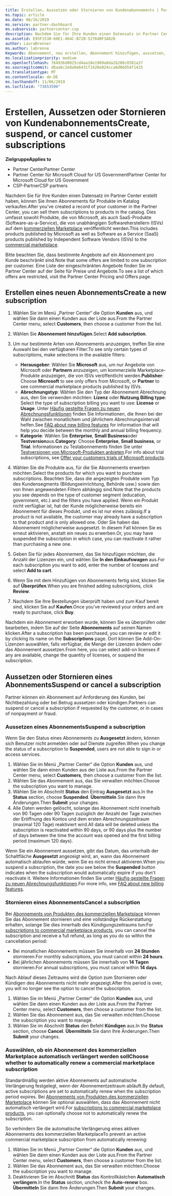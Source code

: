 ```yaml
---
title: Erstellen, Aussetzen oder Stornieren von Kundenabonnements | Partner Center
ms.topic: article
ms.date: 08/16/2019
ms.service: partner-dashboard
ms.subservice: partnercenter-csp
description: Nachdem Sie für Ihre Kunden einen Datensatz in Partner Center erstellt haben, können Sie ihnen Abonnements für Produkte im Katalog verkaufen.
ms.assetid: E95F1538-60E1-464C-B72B-52764BF3A820
author: LauraBrenner
ms.author: labrenne
Keywords: Abonnement, neu erstellen, Abonnement hinzufügen, aussetzen, kündigen, stornieren, Aussetzung
ms.localizationpriority: medium
ms.openlocfilehash: 764936d8025cd4aa18e1909a8da2b288c8381a37
ms.sourcegitcommit: dbaa6c2e8a0e6431f1420e024cca6d0dd54f1425
ms.translationtype: MT
ms.contentlocale: de-DE
ms.lasthandoff: 11/06/2019
ms.locfileid: "73653596"
---
```

# <a name="create-suspend-or-cancel-customer-subscriptions"></a><span data-ttu-id="c36a3-104">Erstellen, Aussetzen oder Stornieren von Kundenabonnements</span><span class="sxs-lookup"><span data-stu-id="c36a3-104">Create, suspend, or cancel customer subscriptions</span></span>

<span data-ttu-id="c36a3-105">**Zielgruppe**</span><span class="sxs-lookup"><span data-stu-id="c36a3-105">**Applies to**</span></span>

-  <span data-ttu-id="c36a3-106">Partner Center</span><span class="sxs-lookup"><span data-stu-id="c36a3-106">Partner Center</span></span>
-  <span data-ttu-id="c36a3-107">Partner Center für Microsoft Cloud for US Government</span><span class="sxs-lookup"><span data-stu-id="c36a3-107">Partner Center for Microsoft Cloud for US Government</span></span>
-  <span data-ttu-id="c36a3-108">CSP-Partner</span><span class="sxs-lookup"><span data-stu-id="c36a3-108">CSP partners</span></span>

<span data-ttu-id="c36a3-109">Nachdem Sie für Ihre Kunden einen Datensatz im Partner Center erstellt haben, können Sie ihnen Abonnements für Produkte im Katalog verkaufen.</span><span class="sxs-lookup"><span data-stu-id="c36a3-109">After you've created a record of your customer in the Partner Center, you can sell them subscriptions to products in the catalog.</span></span> <span data-ttu-id="c36a3-110">Dies umfasst sowohl Produkte, die von Microsoft, als auch SaaS-Produkte (Software-as-a-Service), die von unabhängigen Softwareherstellern (ISVs) auf dem [kommerziellen Marketplace](https://azuremarketplace.microsoft.com/marketplace) veröffentlicht werden.</span><span class="sxs-lookup"><span data-stu-id="c36a3-110">This includes products published by Microsoft as well as Software as a Service (SaaS) products published by Independent Software Vendors (ISVs) to the [commercial marketplace](https://azuremarketplace.microsoft.com/marketplace).</span></span> 

<span data-ttu-id="c36a3-111">Bitte beachten Sie, dass bestimmte Angebote auf ein Abonnement pro Kunde beschränkt sind.</span><span class="sxs-lookup"><span data-stu-id="c36a3-111">Note that some offers are limited to one subscription per customer.</span></span> <span data-ttu-id="c36a3-112">Eine Liste der eingeschränkten Angebote finden Sie im Partner Center auf der Seite für Preise und Angebote.</span><span class="sxs-lookup"><span data-stu-id="c36a3-112">To see a list of which offers are restricted, visit the Partner Center Pricing and Offers page.</span></span> 


## <a name="create-a-new-subscription"></a><span data-ttu-id="c36a3-113">Erstellen eines neuen Abonnements</span><span class="sxs-lookup"><span data-stu-id="c36a3-113">Create a new subscription</span></span>

1. <span data-ttu-id="c36a3-114">Wählen Sie im Menü „Partner Center“ die Option **Kunden** aus, und wählen Sie dann einen Kunden aus der Liste aus.</span><span class="sxs-lookup"><span data-stu-id="c36a3-114">From the Partner Center menu, select **Customers**, then choose a customer from the list.</span></span>

2. <span data-ttu-id="c36a3-115">Wählen Sie **Abonnement hinzufügen**.</span><span class="sxs-lookup"><span data-stu-id="c36a3-115">Select **Add subscription**.</span></span>

3. <span data-ttu-id="c36a3-116">Um nur bestimmte Arten von Abonnements anzuzeigen, treffen Sie eine Auswahl bei den verfügbaren Filter:</span><span class="sxs-lookup"><span data-stu-id="c36a3-116">To see only certain types of subscriptions, make selections in the available filters:</span></span>
   - <span data-ttu-id="c36a3-117">**Herausgeber**: Wählen Sie **Microsoft** aus, um nur Angebote von Microsoft oder **Partnern** anzuzeigen, um kommerzielle Marketplace-Produkte anzuzeigen, die von ISVs veröffentlicht werden.</span><span class="sxs-lookup"><span data-stu-id="c36a3-117">**Publisher**: Choose **Microsoft** to see only offers from Microsoft, or **Partner** to see commercial marketplace products published by ISVs.</span></span>
   - <span data-ttu-id="c36a3-118">**Abrechnungstyp**: Wählen Sie den Typ der Abonnement Abrechnung aus, den Sie verwenden möchten: **Lizenz** oder **Nutzung**.</span><span class="sxs-lookup"><span data-stu-id="c36a3-118">**Billing type**: Select the type of subscription billing you want to use: **License** or **Usage**.</span></span> <span data-ttu-id="c36a3-119">Unter [Häufig gestellte Fragen zu neuen Abrechnungsfunktionen](faq-about-new-billing-features.md) finden Sie Informationen, die Ihnen bei der Wahl zwischen monatlichem und jährlichem Abrechnungsintervall helfen.</span><span class="sxs-lookup"><span data-stu-id="c36a3-119">See [FAQ about new billing features](faq-about-new-billing-features.md) for information that will help you decide between the monthly and annual billing frequency.</span></span>
   - <span data-ttu-id="c36a3-120">**Kategorie**: Wählen Sie **Enterprise**, **Small Business**oder **Testversion**aus.</span><span class="sxs-lookup"><span data-stu-id="c36a3-120">**Category**: Choose **Enterprise**, **Small business**, or **Trial**.</span></span> <span data-ttu-id="c36a3-121">Informationen zu Testabonnements finden Sie unter [Testversionen von Microsoft-Produkten anbieten](offer-your-customers-trials-of-microsoft-products.md).</span><span class="sxs-lookup"><span data-stu-id="c36a3-121">For info about trial subscriptions, see [Offer your customers trials of Microsoft products](offer-your-customers-trials-of-microsoft-products.md).</span></span>

4. <span data-ttu-id="c36a3-122">Wählen Sie die Produkte aus, für die Sie Abonnements erwerben möchten.</span><span class="sxs-lookup"><span data-stu-id="c36a3-122">Select the products for which you want to purchase subscriptions.</span></span> <span data-ttu-id="c36a3-123">Beachten Sie, dass die angezeigten Produkte vom Typ des Kundensegments (Bildungseinrichtung, Behörde usw.) sowie den von Ihnen angewendeten Filtern abhängig sind.</span><span class="sxs-lookup"><span data-stu-id="c36a3-123">Note that the products you see depends on the type of customer segment (education, government, etc.) and the filters you have applied.</span></span> <span data-ttu-id="c36a3-124">Wenn ein Produkt nicht verfügbar ist, hat der Kunde möglicherweise bereits ein Abonnement für dieses Produkt, und es ist nur eines zulässig.</span><span class="sxs-lookup"><span data-stu-id="c36a3-124">If a product is not available, the customer may already have a subscription to that product and is only allowed one.</span></span> <span data-ttu-id="c36a3-125">Oder Sie haben das Abonnement möglicherweise ausgesetzt. In diesem Fall können Sie es erneut aktivieren, anstatt ein neues zu erwerben.</span><span class="sxs-lookup"><span data-stu-id="c36a3-125">Or, you may have suspended the subscription in which case, you can reactivate it rather than purchasing a new one.</span></span>

5. <span data-ttu-id="c36a3-126">Geben Sie für jedes Abonnement, das Sie hinzufügen möchten, die Anzahl der Lizenzen ein, und wählen Sie **In den Einkaufswagen** aus.</span><span class="sxs-lookup"><span data-stu-id="c36a3-126">For each subscription you want to add, enter the number of licenses and select **Add to cart**.</span></span>

6. <span data-ttu-id="c36a3-127">Wenn Sie mit dem Hinzufügen von Abonnements fertig sind, klicken Sie auf **Überprüfen**.</span><span class="sxs-lookup"><span data-stu-id="c36a3-127">When you are finished adding subscriptions, click **Review**.</span></span>

7. <span data-ttu-id="c36a3-128">Nachdem Sie Ihre Bestellungen überprüft haben und zum Kauf bereit sind, klicken Sie auf **Kaufen**.</span><span class="sxs-lookup"><span data-stu-id="c36a3-128">Once you've reviewed your orders and are ready to purchase, click **Buy**.</span></span>

<span data-ttu-id="c36a3-129">Nachdem ein Abonnement erworben wurde, können Sie es überprüfen oder bearbeiten, indem Sie auf der Seite **Abonnements** auf seinen Namen klicken.</span><span class="sxs-lookup"><span data-stu-id="c36a3-129">After a subscription has been purchased, you can review or edit it by clicking its name on the **Subscriptions** page.</span></span> <span data-ttu-id="c36a3-130">Dort können Sie Add-On-Lizenzen auswählen, falls verfügbar, die Menge der Lizenzen ändern oder das Abonnement aussetzen.</span><span class="sxs-lookup"><span data-stu-id="c36a3-130">From here, you can select add-on licenses if any are available, change the quantity of licenses, or suspend the subscription.</span></span>


## <a name="suspend-or-cancel-a-subscription"></a><span data-ttu-id="c36a3-131">Aussetzen oder Stornieren eines Abonnements</span><span class="sxs-lookup"><span data-stu-id="c36a3-131">Suspend or cancel a subscription</span></span>

<span data-ttu-id="c36a3-132">Partner können ein Abonnement auf Anforderung des Kunden, bei Nichtbezahlung oder bei Betrug aussetzen oder kündigen.</span><span class="sxs-lookup"><span data-stu-id="c36a3-132">Partners can suspend or cancel a subscription if requested by the customer, or in cases of nonpayment or fraud.</span></span>

### <a name="suspend-a-subscription"></a><span data-ttu-id="c36a3-133">Aussetzen eines Abonnements</span><span class="sxs-lookup"><span data-stu-id="c36a3-133">Suspend a subscription</span></span>

<span data-ttu-id="c36a3-134">Wenn Sie den Status eines Abonnements zu **Ausgesetzt** ändern, können sich Benutzer nicht anmelden oder auf Dienste zugreifen.</span><span class="sxs-lookup"><span data-stu-id="c36a3-134">When you change the status of a subscription to **Suspended**, users are not able to sign in or access services.</span></span>

1.  <span data-ttu-id="c36a3-135">Wählen Sie im Menü „Partner Center“ die Option **Kunden** aus, und wählen Sie dann einen Kunden aus der Liste aus.</span><span class="sxs-lookup"><span data-stu-id="c36a3-135">From the Partner Center menu, select **Customers**, then choose a customer from the list.</span></span>
2.  <span data-ttu-id="c36a3-136">Wählen Sie das Abonnement aus, das Sie verwalten möchten.</span><span class="sxs-lookup"><span data-stu-id="c36a3-136">Choose the subscription you want to manage.</span></span>
3.  <span data-ttu-id="c36a3-137">Wählen Sie im Abschnitt **Status** den Eintrag **Ausgesetzt** aus.</span><span class="sxs-lookup"><span data-stu-id="c36a3-137">In the **Status** section, choose **Suspended**.</span></span> <span data-ttu-id="c36a3-138">**Übermitteln** Sie dann Ihre Änderungen.</span><span class="sxs-lookup"><span data-stu-id="c36a3-138">Then **Submit** your changes.</span></span>
4.  <span data-ttu-id="c36a3-139">Alle Daten werden gelöscht, solange das Abonnement nicht innerhalb von 90 Tagen oder 90 Tagen zuzüglich der Anzahl der Tage zwischen der Eröffnung des Kontos und dem ersten Abrechnungszeitraum (maximal 120 Tage) reaktiviert wird.</span><span class="sxs-lookup"><span data-stu-id="c36a3-139">All data will be deleted unless the subscription is reactivated within 90 days, or 90 days plus the number of days between the time the account was opened and the first billing period (maximum 120 days).</span></span>

<span data-ttu-id="c36a3-140">Wenn Sie ein Abonnement aussetzen, gibt das Datum, das unterhalb der Schaltfläche **Ausgesetzt** angezeigt wird, an, wann das Abonnement automatisch ablaufen würde, wenn Sie es nicht erneut aktivieren.</span><span class="sxs-lookup"><span data-stu-id="c36a3-140">When you suspend a subscription, the date you see below the **Suspended** button indicates when the subscription would automatically expire if you don't reactivate it.</span></span> <span data-ttu-id="c36a3-141">Weitere Informationen finden Sie unter [Häufig gestellte Fragen zu neuen Abrechnungsfunktionen](faq-about-new-billing-features.md).</span><span class="sxs-lookup"><span data-stu-id="c36a3-141">For more info, see [FAQ about new billing features](faq-about-new-billing-features.md).</span></span>

### <a name="cancel-a-subscription"></a><span data-ttu-id="c36a3-142">Stornieren eines Abonnements</span><span class="sxs-lookup"><span data-stu-id="c36a3-142">Cancel a subscription</span></span>

<span data-ttu-id="c36a3-143">Bei [Abonnements von Produkten des kommerziellen Marketplace](sell-marketplace-products.md) können Sie das Abonnement stornieren und eine vollständige Rückerstattung erhalten, solange Sie dies innerhalb des Kündigungszeitraums tun:</span><span class="sxs-lookup"><span data-stu-id="c36a3-143">For [subscriptions to commercial marketplace products](sell-marketplace-products.md), you can cancel the subscription and receive a full refund, as long as you do so within the cancellation period:</span></span> 

- <span data-ttu-id="c36a3-144">Bei monatlichen Abonnements müssen Sie innerhalb von **24 Stunden** stornieren.</span><span class="sxs-lookup"><span data-stu-id="c36a3-144">For monthly subscriptions, you must cancel within **24 hours**.</span></span>
- <span data-ttu-id="c36a3-145">Bei jährlichen Abonnements müssen Sie innerhalb von **14 Tagen** stornieren.</span><span class="sxs-lookup"><span data-stu-id="c36a3-145">For annual subscriptions, you must cancel within **14 days**.</span></span>

<span data-ttu-id="c36a3-146">Nach Ablauf dieses Zeitraums wird die Option zum Stornieren oder Kündigen des Abonnements nicht mehr angezeigt.</span><span class="sxs-lookup"><span data-stu-id="c36a3-146">After this period is over, you will no longer see the option to cancel the subscription.</span></span>

1.  <span data-ttu-id="c36a3-147">Wählen Sie im Menü „Partner Center“ die Option **Kunden** aus, und wählen Sie dann einen Kunden aus der Liste aus.</span><span class="sxs-lookup"><span data-stu-id="c36a3-147">From the Partner Center menu, select **Customers**, then choose a customer from the list.</span></span>
2.  <span data-ttu-id="c36a3-148">Wählen Sie das Abonnement aus, das Sie verwalten möchten.</span><span class="sxs-lookup"><span data-stu-id="c36a3-148">Choose the subscription you want to manage.</span></span>
3.  <span data-ttu-id="c36a3-149">Wählen Sie im Abschnitt **Status** den Befehl **Kündigen** aus.</span><span class="sxs-lookup"><span data-stu-id="c36a3-149">In the **Status** section, choose **Cancel**.</span></span> <span data-ttu-id="c36a3-150">**Übermitteln** Sie dann Ihre Änderungen.</span><span class="sxs-lookup"><span data-stu-id="c36a3-150">Then **Submit** your changes.</span></span>

### <a name="choose-whether-to-automatically-renew-a-commercial-marketplace-subscription"></a><span data-ttu-id="c36a3-151">Auswählen, ob ein Abonnement des kommerziellen Marketplace automatisch verlängert werden soll</span><span class="sxs-lookup"><span data-stu-id="c36a3-151">Choose whether to automatically renew a commercial marketplace subscription</span></span>

<span data-ttu-id="c36a3-152">Standardmäßig werden aktive Abonnements auf automatische Verlängerung festgelegt, wenn der Abonnementzeitraum abläuft.</span><span class="sxs-lookup"><span data-stu-id="c36a3-152">By default, active subscriptions are set to automatically renew when the subscription period expires.</span></span> <span data-ttu-id="c36a3-153">Bei [Abonnements von Produkten des kommerziellen Marketplace](sell-marketplace-products.md) können Sie optional auswählen, dass das Abonnement nicht automatisch verlängert wird.</span><span class="sxs-lookup"><span data-stu-id="c36a3-153">For [subscriptions to commercial marketplace products](sell-marketplace-products.md), you can optionally choose not to automatically renew the subscription.</span></span>

<span data-ttu-id="c36a3-154">So verhindern Sie die automatische Verlängerung eines aktiven Abonnements des kommerziellen Marketplace</span><span class="sxs-lookup"><span data-stu-id="c36a3-154">To prevent an active commercial marketplace subscription from automatically renewing:</span></span>

1.  <span data-ttu-id="c36a3-155">Wählen Sie im Menü „Partner Center“ die Option **Kunden** aus, und wählen Sie dann einen Kunden aus der Liste aus.</span><span class="sxs-lookup"><span data-stu-id="c36a3-155">From the Partner Center menu, select **Customers**, then choose a customer from the list.</span></span>
2.  <span data-ttu-id="c36a3-156">Wählen Sie das Abonnement aus, das Sie verwalten möchten.</span><span class="sxs-lookup"><span data-stu-id="c36a3-156">Choose the subscription you want to manage.</span></span>
3.  <span data-ttu-id="c36a3-157">Deaktivieren Sie im Abschnitt **Status** das Kontrollkästchen **Automatisch verlängern**.</span><span class="sxs-lookup"><span data-stu-id="c36a3-157">In the **Status** section, uncheck the **Auto-renew** box.</span></span> <span data-ttu-id="c36a3-158">**Übermitteln** Sie dann Ihre Änderungen.</span><span class="sxs-lookup"><span data-stu-id="c36a3-158">Then **Submit** your changes.</span></span>


 



